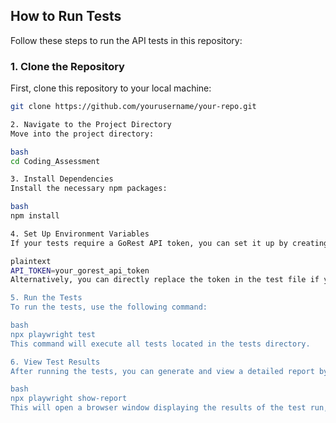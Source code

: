 

## How to Run Tests

Follow these steps to run the API tests in this repository:

### 1. Clone the Repository

First, clone this repository to your local machine:

```bash
git clone https://github.com/yourusername/your-repo.git

2. Navigate to the Project Directory
Move into the project directory:

bash
cd Coding_Assessment

3. Install Dependencies
Install the necessary npm packages:

bash
npm install

4. Set Up Environment Variables
If your tests require a GoRest API token, you can set it up by creating a .env file in the root of the project:

plaintext
API_TOKEN=your_gorest_api_token
Alternatively, you can directly replace the token in the test file if you're just doing a quick run.

5. Run the Tests
To run the tests, use the following command:

bash
npx playwright test
This command will execute all tests located in the tests directory.

6. View Test Results
After running the tests, you can generate and view a detailed report by running:

bash
npx playwright show-report
This will open a browser window displaying the results of the test run, including any passed or failed tests.
